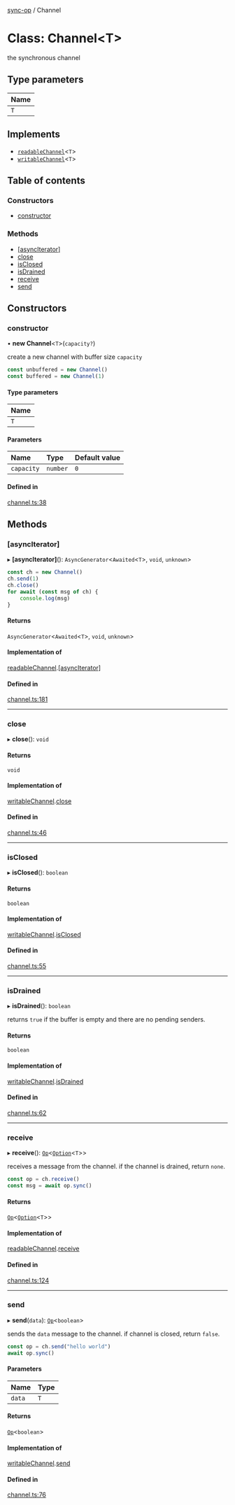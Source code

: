 [sync-op](../README.md) / Channel

# Class: Channel<T\>

the synchronous channel

## Type parameters

| Name |
| :------ |
| `T` |

## Implements

- [`readableChannel`](../interfaces/readableChannel.md)<`T`\>
- [`writableChannel`](../interfaces/writableChannel.md)<`T`\>

## Table of contents

### Constructors

- [constructor](Channel.md#constructor)

### Methods

- [[asyncIterator]](Channel.md#[asynciterator])
- [close](Channel.md#close)
- [isClosed](Channel.md#isclosed)
- [isDrained](Channel.md#isdrained)
- [receive](Channel.md#receive)
- [send](Channel.md#send)

## Constructors

### constructor

• **new Channel**<`T`\>(`capacity?`)

create a new channel with buffer size `capacity`

```typescript
const unbuffered = new Channel()
const buffered = new Channel(1)
```

#### Type parameters

| Name |
| :------ |
| `T` |

#### Parameters

| Name | Type | Default value |
| :------ | :------ | :------ |
| `capacity` | `number` | `0` |

#### Defined in

[channel.ts:38](https://github.com/dhcmrlchtdj/sync-op/blob/76a91db/src/channel.ts#L38)

## Methods

### [asyncIterator]

▸ **[asyncIterator]**(): `AsyncGenerator`<`Awaited`<`T`\>, `void`, `unknown`\>

```typescript
const ch = new Channel()
ch.send(1)
ch.close()
for await (const msg of ch) {
	console.log(msg)
}
```

#### Returns

`AsyncGenerator`<`Awaited`<`T`\>, `void`, `unknown`\>

#### Implementation of

[readableChannel](../interfaces/readableChannel.md).[[asyncIterator]](../interfaces/readableChannel.md#[asynciterator])

#### Defined in

[channel.ts:181](https://github.com/dhcmrlchtdj/sync-op/blob/76a91db/src/channel.ts#L181)

___

### close

▸ **close**(): `void`

#### Returns

`void`

#### Implementation of

[writableChannel](../interfaces/writableChannel.md).[close](../interfaces/writableChannel.md#close)

#### Defined in

[channel.ts:46](https://github.com/dhcmrlchtdj/sync-op/blob/76a91db/src/channel.ts#L46)

___

### isClosed

▸ **isClosed**(): `boolean`

#### Returns

`boolean`

#### Implementation of

[writableChannel](../interfaces/writableChannel.md).[isClosed](../interfaces/writableChannel.md#isclosed)

#### Defined in

[channel.ts:55](https://github.com/dhcmrlchtdj/sync-op/blob/76a91db/src/channel.ts#L55)

___

### isDrained

▸ **isDrained**(): `boolean`

returns `true` if the buffer is empty and there are no pending senders.

#### Returns

`boolean`

#### Implementation of

[writableChannel](../interfaces/writableChannel.md).[isDrained](../interfaces/writableChannel.md#isdrained)

#### Defined in

[channel.ts:62](https://github.com/dhcmrlchtdj/sync-op/blob/76a91db/src/channel.ts#L62)

___

### receive

▸ **receive**(): [`Op`](Op.md)<[`Option`](../README.md#option)<`T`\>\>

receives a message from the channel.
if the channel is drained, return `none`.

```typescript
const op = ch.receive()
const msg = await op.sync()
```

#### Returns

[`Op`](Op.md)<[`Option`](../README.md#option)<`T`\>\>

#### Implementation of

[readableChannel](../interfaces/readableChannel.md).[receive](../interfaces/readableChannel.md#receive)

#### Defined in

[channel.ts:124](https://github.com/dhcmrlchtdj/sync-op/blob/76a91db/src/channel.ts#L124)

___

### send

▸ **send**(`data`): [`Op`](Op.md)<`boolean`\>

sends the `data` message to the channel.
if channel is closed, return `false`.

```typescript
const op = ch.send("hello world")
await op.sync()
```

#### Parameters

| Name | Type |
| :------ | :------ |
| `data` | `T` |

#### Returns

[`Op`](Op.md)<`boolean`\>

#### Implementation of

[writableChannel](../interfaces/writableChannel.md).[send](../interfaces/writableChannel.md#send)

#### Defined in

[channel.ts:76](https://github.com/dhcmrlchtdj/sync-op/blob/76a91db/src/channel.ts#L76)
